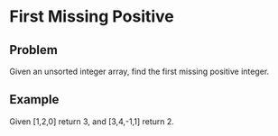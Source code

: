 First Missing Positive
===

## Problem

Given an unsorted integer array, find the first missing positive integer.


## Example

Given [1,2,0] return 3,
and [3,4,-1,1] return 2.